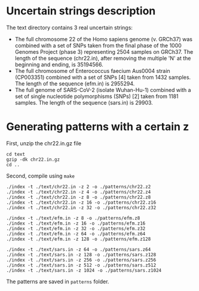 Uncertain strings description
=============================

The text directory contains 3 real uncertain strings:

* The full chromosome 22 of the Homo sapiens genome (v. GRCh37) was combined with a set of SNPs taken from the final phase of the 1000 Genomes Project (phase 3) representing 2504 samples on GRCh37. The length of the sequence (chr22.in), after removing the multiple 'N' at the beginning and ending, is 35194566.
* The full chromosome of Enterococcus faecium Aus0004 strain (CP003351) combined with a set of SNPs [4] taken from 1432 samples. The length of the sequence (efm.in) is 2955294.
* The full genome of SARS-CoV-2 (isolate Wuhan-Hu-1) combined with a set of single nucleotide polymorphisms (SNPs) [2] taken from 1181 samples. The length of the sequence (sars.in) is 29903.

Generating patterns with a certain z
=============================

First, unzip the chr22.in.gz file
```console
cd text
gzip -dk chr22.in.gz
cd ..
```
Second, compile using `make`

```console
./index -t ./text/chr22.in -z 2 -o ./patterns/chr22.z2
./index -t ./text/chr22.in -z 4 -o ./patterns/chr22.z4
./index -t ./text/chr22.in -z 8 -o ./patterns/chr22.z8
./index -t ./text/chr22.in -z 16 -o ./patterns/chr22.z16
./index -t ./text/chr22.in -z 32 -o ./patterns/chr22.z32

./index -t ./text/efm.in -z 8 -o ./patterns/efm.z8
./index -t ./text/efm.in -z 16 -o ./patterns/efm.z16
./index -t ./text/efm.in -z 32 -o ./patterns/efm.z32
./index -t ./text/efm.in -z 64 -o ./patterns/efm.z64
./index -t ./text/efm.in -z 128 -o ./patterns/efm.z128

./index -t ./text/sars.in -z 64 -o ./patterns/sars.z64
./index -t ./text/sars.in -z 128 -o ./patterns/sars.z128
./index -t ./text/sars.in -z 256 -o ./patterns/sars.z256
./index -t ./text/sars.in -z 512 -o ./patterns/sars.z512
./index -t ./text/sars.in -z 1024 -o ./patterns/sars.z1024
```
The patterns are saved in `patterns` folder.
